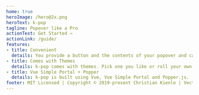 ```yaml
---
home: true
heroImage: /hero@2x.png
heroText: k-pop
tagline: Popover like a Pro
actionText: Get Started →
actionLink: /guide/
features:
- title: Convenient
  details: You provide a button and the contents of your popover and call it the day. It is really easy to get started.
- title: Comes with Themes
  details: k-pop comes with themes. Pick one you like or roll your own. If you don't like styling at all that is fine – just don't set a theme.
- title: Vue Simple Portal + Popper
  details: k-pop is built using Vue, Vue Simple Portal and Popper.js.
footer: MIT Licensed | Copyright © 2019-present Christian Kienle | Vectors graphics designed by Freepik.com
---
```

